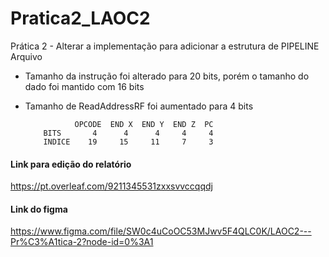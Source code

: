 # Pratica2_LAOC2

Prática 2 - Alterar a implementação para adicionar a estrutura de PIPELINE Arquivo

* Tamanho da instrução foi alterado para 20 bits, porém o tamanho do dado foi mantido com 16 bits

* Tamanho de ReadAddressRF foi aumentado para 4 bits

                 OPCODE  END X  END Y  END Z  PC
          BITS       4      4      4     4     4
          INDICE    19     15     11     7     3

#### Link para edição do relatório

https://pt.overleaf.com/9211345531zxxsvvccqqdj

#### Link do figma

https://www.figma.com/file/SW0c4uCoOC53MJwv5F4QLC0K/LAOC2---Pr%C3%A1tica-2?node-id=0%3A1

